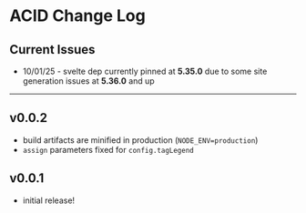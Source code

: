 # ACID Change Log


## Current Issues

- 10/01/25 - svelte dep currently pinned at **5.35.0** due to some site generation issues at **5.36.0** and up


---
## v0.0.2

- build artifacts are minified in production (`NODE_ENV=production`)
- `assign` parameters fixed for `config.tagLegend`


## v0.0.1

- initial release!
